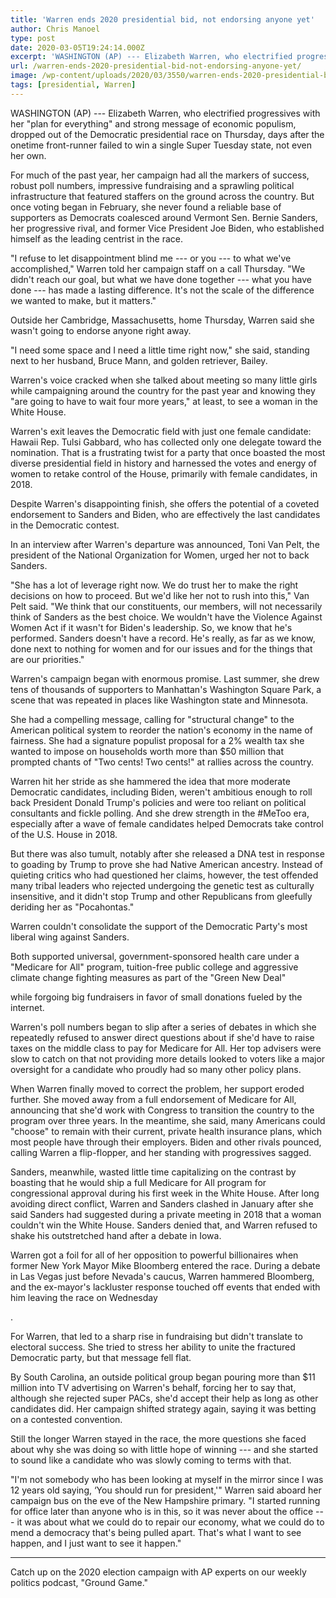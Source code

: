 ```yaml
---
title: 'Warren ends 2020 presidential bid, not endorsing anyone yet'
author: Chris Manoel
type: post
date: 2020-03-05T19:24:14.000Z
excerpt: 'WASHINGTON (AP) --- Elizabeth Warren, who electrified progressives with her "plan for everything" and strong message of economic populism, dropped out of the Democratic presidential race on Thursday, days after the onetime front-runner failed to win a single Super Tuesday state, not even her own.For much of the past year, her campaign had all the&hellip;'
url: /warren-ends-2020-presidential-bid-not-endorsing-anyone-yet/
image: /wp-content/uploads/2020/03/3550/warren-ends-2020-presidential-bid-not-endorsing-anyone-yet.jpg
tags: [presidential, Warren]
---
```


WASHINGTON (AP) --- Elizabeth Warren, who electrified progressives with her "plan for everything" and strong message of economic populism, dropped out of the Democratic presidential race on Thursday, days after the onetime front-runner failed to win a single Super Tuesday state, not even her own.

For much of the past year, her campaign had all the markers of success, robust poll numbers, impressive fundraising and a sprawling political infrastructure that featured staffers on the ground across the country. But once voting began in February, she never found a reliable base of supporters as Democrats coalesced around Vermont Sen. Bernie Sanders, her progressive rival, and former Vice President Joe Biden, who established himself as the leading centrist in the race.

"I refuse to let disappointment blind me --- or you --- to what we've accomplished," Warren told her campaign staff on a call Thursday. "We didn't reach our goal, but what we have done together --- what you have done --- has made a lasting difference. It's not the scale of the difference we wanted to make, but it matters."

Outside her Cambridge, Massachusetts, home Thursday, Warren said she wasn't going to endorse anyone right away.

"I need some space and I need a little time right now," she said, standing next to her husband, Bruce Mann, and golden retriever, Bailey.

Warren's voice cracked when she talked about meeting so many little girls while campaigning around the country for the past year and knowing they "are going to have to wait four more years," at least, to see a woman in the White House.

Warren's exit leaves the Democratic field with just one female candidate: Hawaii Rep. Tulsi Gabbard, who has collected only one delegate toward the nomination. That is a frustrating twist for a party that once boasted the most diverse presidential field in history and harnessed the votes and energy of women to retake control of the House, primarily with female candidates, in 2018.

Despite Warren's disappointing finish, she offers the potential of a coveted endorsement to Sanders and Biden, who are effectively the last candidates in the Democratic contest.

In an interview after Warren's departure was announced, Toni Van Pelt, the president of the National Organization for Women, urged her not to back Sanders.

"She has a lot of leverage right now. We do trust her to make the right decisions on how to proceed. But we'd like her not to rush into this," Van Pelt said. "We think that our constituents, our members, will not necessarily think of Sanders as the best choice. We wouldn't have the Violence Against Women Act if it wasn't for Biden's leadership. So, we know that he's performed. Sanders doesn't have a record. He's really, as far as we know, done next to nothing for women and for our issues and for the things that are our priorities."

Warren's campaign began with enormous promise. Last summer, she drew tens of thousands of supporters to Manhattan's Washington Square Park, a scene that was repeated in places like Washington state and Minnesota.

She had a compelling message, calling for "structural change" to the American political system to reorder the nation's economy in the name of fairness. She had a signature populist proposal for a 2% wealth tax she wanted to impose on households worth more than $50 million that prompted chants of "Two cents! Two cents!" at rallies across the country.

Warren hit her stride as she hammered the idea that more moderate Democratic candidates, including Biden, weren't ambitious enough to roll back President Donald Trump's policies and were too reliant on political consultants and fickle polling. And she drew strength in the #MeToo era, especially after a wave of female candidates helped Democrats take control of the U.S. House in 2018.

But there was also tumult, notably after she released a DNA test in response to goading by Trump to prove she had Native American ancestry. Instead of quieting critics who had questioned her claims, however, the test offended many tribal leaders who rejected undergoing the genetic test as culturally insensitive, and it didn't stop Trump and other Republicans from gleefully deriding her as "Pocahontas."

Warren couldn't consolidate the support of the Democratic Party's most liberal wing against Sanders.

Both supported universal, government-sponsored health care under a "Medicare for All" program, tuition-free public college and aggressive climate change fighting measures as part of the "Green New Deal"

 while forgoing big fundraisers in favor of small donations fueled by the internet.

Warren's poll numbers began to slip after a series of debates in which she repeatedly refused to answer direct questions about if she'd have to raise taxes on the middle class to pay for Medicare for All. Her top advisers were slow to catch on that not providing more details looked to voters like a major oversight for a candidate who proudly had so many other policy plans.

When Warren finally moved to correct the problem, her support eroded further. She moved away from a full endorsement of Medicare for All, announcing that she'd work with Congress to transition the country to the program over three years. In the meantime, she said, many Americans could "choose" to remain with their current, private health insurance plans, which most people have through their employers. Biden and other rivals pounced, calling Warren a flip-flopper, and her standing with progressives sagged.

Sanders, meanwhile, wasted little time capitalizing on the contrast by boasting that he would ship a full Medicare for All program for congressional approval during his first week in the White House. After long avoiding direct conflict, Warren and Sanders clashed in January after she said Sanders had suggested during a private meeting in 2018 that a woman couldn't win the White House. Sanders denied that, and Warren refused to shake his outstretched hand after a debate in Iowa.

Warren got a foil for all of her opposition to powerful billionaires when former New York Mayor Mike Bloomberg entered the race. During a debate in Las Vegas just before Nevada's caucus, Warren hammered Bloomberg, and the ex-mayor's lackluster response touched off events that ended with him leaving the race on Wednesday

.

For Warren, that led to a sharp rise in fundraising but didn't translate to electoral success. She tried to stress her ability to unite the fractured Democratic party, but that message fell flat.

By South Carolina, an outside political group began pouring more than $11 million into TV advertising on Warren's behalf, forcing her to say that, although she rejected super PACs, she'd accept their help as long as other candidates did. Her campaign shifted strategy again, saying it was betting on a contested convention.

Still the longer Warren stayed in the race, the more questions she faced about why she was doing so with little hope of winning --- and she started to sound like a candidate who was slowly coming to terms with that.

"I'm not somebody who has been looking at myself in the mirror since I was 12 years old saying, ‘You should run for president,'" Warren said aboard her campaign bus on the eve of the New Hampshire primary. "I started running for office later than anyone who is in this, so it was never about the office --- it was about what we could do to repair our economy, what we could do to mend a democracy that's being pulled apart. That's what I want to see happen, and I just want to see it happen."

* * *

Catch up on the 2020 election campaign with AP experts on our weekly politics podcast, "Ground Game."
